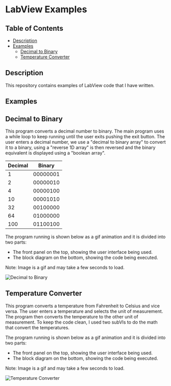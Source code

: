 # LabView Examples
## Table of Contents
  - [Description](#description)
  - [Examples](#examples)
    - [Decimal to Binary](#decimal-to-binary)
    - [Temperature Converter](#temperature-converter) 
## Description  
This repository contains examples of LabView code that I have written.
## Examples  
 ## Decimal to Binary  
This program converts a decimal number to binary. The main program uses a while loop to keep running until the user exits pushing the exit button. The user enters a decimal number, we use a "decimal to binary array" to convert it to a binary, using a "reverse 1D array" is then reversed and the binary equivalent is displayed using a "boolean array".  

| Decimal | Binary   |
| ------- | -------- |
| 1       | 00000001 |
| 2       | 00000010 |
| 4       | 00000100 |
| 10      | 00001010 |
| 32      | 00100000 |
| 64      | 01000000 |
| 100     | 01100100 |  
  
  
The program running is shown below as a gif animation and it is divided into two parts:    
- The front panel on the top, showing the user interface being used.  
- The block diagram on the bottom, showing the code being executed.  

Note: Image is a gif and may take a few seconds to load.  

![Decimal to Binary](/main/img/decimaltobinary.gif)
 ## Temperature Converter  
This program converts a temperature from Fahrenheit to Celsius and vice versa. The user enters a temperature and selects the unit of measurement. The program then converts the temperature to the other unit of measurement. 
To keep the code clean, I used two subVIs to do the math that convert the temperatures. 
  
The program running is shown below as a gif animation and it is divided into two parts:    
- The front panel on the top, showing the user interface being used.  
- The block diagram on the bottom, showing the code being executed.  

Note: Image is a gif and may take a few seconds to load.  


![Temperature Converter](/main/img/temperatureconversion.gif)